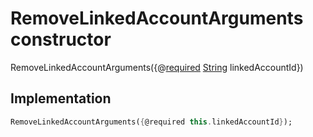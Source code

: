


# RemoveLinkedAccountArguments constructor







RemoveLinkedAccountArguments({@[required](https://pub.dev/documentation/meta/1.3.0/meta/required-constant.html) [String](https://api.flutter.dev/flutter/dart-core/String-class.html) linkedAccountId})





## Implementation

```dart
RemoveLinkedAccountArguments({@required this.linkedAccountId});
```







